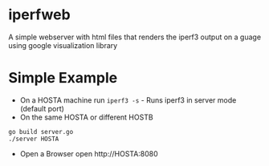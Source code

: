 # iperfweb
A simple webserver with html files that renders the iperf3 output on a guage using google visualization library


# Simple Example
- On a HOSTA machine run `iperf3 -s` - Runs iperf3 in server mode (default port)
- On the same HOSTA or different HOSTB 
```
go build server.go
./server HOSTA
```

- Open a Browser
open http://HOSTA:8080


